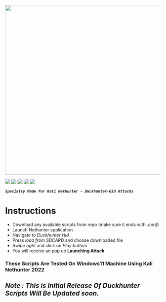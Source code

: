 <img src=https://user-images.githubusercontent.com/42708326/178482131-b6f2d134-6f22-4d39-b2bf-79f3669269f0.png height=550 width=1000>


[![](https://img.shields.io/badge/license-GPL-blue.svg)](https://github.com/shadowctrl/Duckhunter-Hid-Scripts/blob/main/LICENSE)
[![](https://img.shields.io/badge/Release-Initial-success)](https://github.com/shadowctrl/Duckhunter-Hid-Scripts/tree/master)
[![](https://img.shields.io/badge/Test%20Env-Win11-9cf)]()
[![](https://img.shields.io/badge/Report-Issues-critical)](https://github.com/shadowctrl/Duckhunter-Hid-Scripts/issues)
[![](https://img.shields.io/badge/contact-discord-blueviolet)](https://discord.gg/8Vcy5B2KWR)


***```Specially Made For Kali Nethunter - Duckhunter-Hid Attacks```***
# Instructions

- Download any available scripts from repo (make sure it ends with *.conf*)
- Launch Nethunter application
- Navigate to *Duckhunter Hid* 
- Press *load from SDCARD* and choose downloaded file
- *Swipe right* and click on *Play buttom*
- You will receive an pop up **Launching Attack**

### These Scripts Are Tested On Windows11 Machine Using Kali Nethunter 2022
## ***Note : This is Initial Release Of Duckhunter Scripts Will Be Updated soon.***
